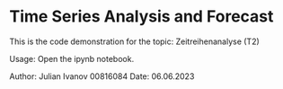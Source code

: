 # Time Series Analysis and Forecast

This is the code demonstration for the topic: Zeitreihenanalyse (T2)

Usage: Open the ipynb notebook.

Author: Julian Ivanov 00816084
Date: 06.06.2023
